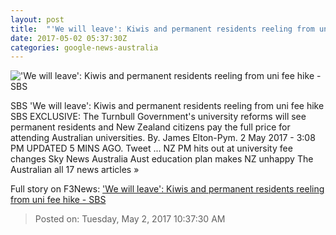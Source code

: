 ```yaml
---
layout: post
title:  "'We will leave': Kiwis and permanent residents reeling from uni fee hike - SBS"
date: 2017-05-02 05:37:30Z
categories: google-news-australia
---
```


!['We will leave': Kiwis and permanent residents reeling from uni fee hike - SBS](http://www.sbs.com.au/news/sites/sbs.com.au.news/files/20160922001283992585-original.jpg)

SBS 'We will leave': Kiwis and permanent residents reeling from uni fee hike SBS EXCLUSIVE: The Turnbull Government's university reforms will see permanent residents and New Zealand citizens pay the full price for attending Australian universities. By. James Elton-Pym. 2 May 2017 - 3:08 PM UPDATED 5 MINS AGO. Tweet ... NZ PM hits out at university fee changes Sky News Australia Aust education plan makes NZ unhappy The Australian all 17 news articles »


Full story on F3News: ['We will leave': Kiwis and permanent residents reeling from uni fee hike - SBS](http://www.f3nws.com/n/KMmhGD)

> Posted on: Tuesday, May 2, 2017 10:37:30 AM
